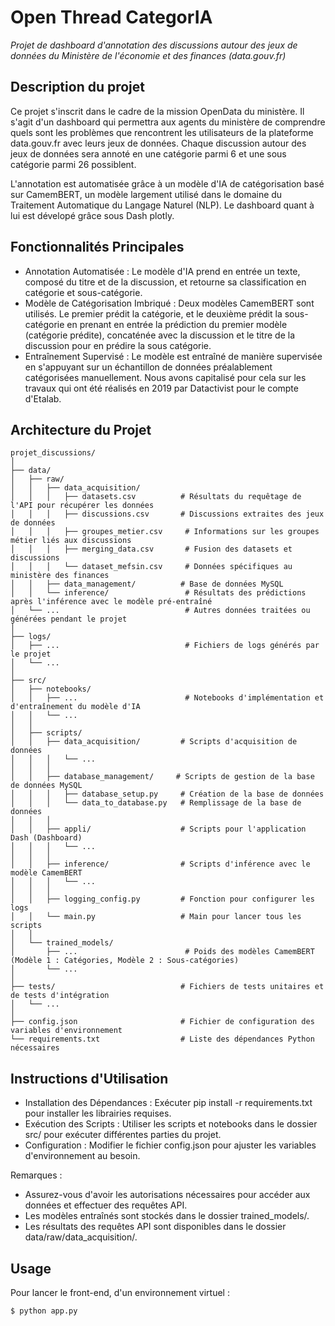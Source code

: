 # Open Thread CategorIA

_Projet de dashboard d'annotation des discussions autour des jeux de données du Ministère de l'économie et des finances (data.gouv.fr)_

## Description du projet

Ce projet s'inscrit dans le cadre de la mission OpenData du ministère. Il s'agit d'un dashboard qui permettra aux agents du ministère de comprendre quels sont les problèmes que rencontrent les utilisateurs de la plateforme data.gouv.fr avec leurs jeux de données.
Chaque discussion autour des jeux de données sera annoté en une catégorie parmi 6 et une sous catégorie parmi 26 possiblent.

L'annotation est automatisée grâce à un modèle d'IA de catégorisation basé sur CamemBERT, un modèle largement utilisé dans le domaine du Traitement Automatique du Langage Naturel (NLP).
Le dashboard quant à lui est dévelopé grâce sous Dash plotly.

## Fonctionnalités Principales

- Annotation Automatisée : Le modèle d'IA prend en entrée un texte, composé du titre et de la discussion, et retourne sa classification en catégorie et sous-catégorie.
- Modèle de Catégorisation Imbriqué : Deux modèles CamemBERT sont utilisés. Le premier prédit la catégorie, et le deuxième prédit la sous-catégorie en prenant en entrée la prédiction du premier modèle (catégorie prédite), concaténée avec la discussion et le titre de la discussion pour en prédire la sous catégorie.
- Entraînement Supervisé : Le modèle est entraîné de manière supervisée en s'appuyant sur un échantillon de données préalablement catégorisées manuellement. Nous avons capitalisé pour cela sur les travaux qui ont été réalisés en 2019 par Datactivist pour le compte d'Etalab.

## Architecture du Projet

```
projet_discussions/
│
├── data/
│   ├── raw/
│   │   ├── data_acquisition/
│   │   │   ├── datasets.csv          # Résultats du requêtage de l'API pour récupérer les données
│   │   │   ├── discussions.csv       # Discussions extraites des jeux de données
│   │   │   ├── groupes_metier.csv     # Informations sur les groupes métier liés aux discussions
│   │   │   ├── merging_data.csv       # Fusion des datasets et discussions
│   │   │   └── dataset_mefsin.csv     # Données spécifiques au ministère des finances
│   │   ├── data_management/          # Base de données MySQL
│   │   └── inference/                 # Résultats des prédictions après l'inférence avec le modèle pré-entraîné
│   └── ...                            # Autres données traitées ou générées pendant le projet
│
├── logs/
│   ├── ...                            # Fichiers de logs générés par le projet
│   └── ...
│
├── src/
│   ├── notebooks/
│   │   ├── ...                        # Notebooks d'implémentation et d'entraînement du modèle d'IA
│   │   └── ...
│   │
│   ├── scripts/
│   │   ├── data_acquisition/         # Scripts d'acquisition de données
│   │   │   └── ...
│   │   │
│   │   ├── database_management/     # Scripts de gestion de la base de données MySQL
│   │   │   ├── database_setup.py     # Création de la base de données
│   │   │   └── data_to_database.py   # Remplissage de la base de données
│   │   │
│   │   ├── appli/                    # Scripts pour l'application Dash (Dashboard)
│   │   │   └── ...
│   │   │
│   │   ├── inference/                # Scripts d'inférence avec le modèle CamemBERT
│   │   │   └── ...
│   │   │
│   │   ├── logging_config.py         # Fonction pour configurer les logs
│   │   └── main.py                   # Main pour lancer tous les scripts
│   │
│   └── trained_models/
│       ├── ...                        # Poids des modèles CamemBERT (Modèle 1 : Catégories, Modèle 2 : Sous-catégories)
│       └── ...
│
├── tests/                            # Fichiers de tests unitaires et de tests d'intégration
│   └── ...
│
├── config.json                       # Fichier de configuration des variables d'environnement
└── requirements.txt                  # Liste des dépendances Python nécessaires
```

## Instructions d'Utilisation

- Installation des Dépendances : Exécuter pip install -r requirements.txt pour installer les librairies requises.
- Exécution des Scripts : Utiliser les scripts et notebooks dans le dossier src/ pour exécuter différentes parties du projet.
- Configuration : Modifier le fichier config.json pour ajuster les variables d'environnement au besoin.

Remarques :
- Assurez-vous d'avoir les autorisations nécessaires pour accéder aux données et effectuer des requêtes API.
- Les modèles entraînés sont stockés dans le dossier trained_models/.
- Les résultats des requêtes API sont disponibles dans le dossier data/raw/data_acquisition/.

## Usage

Pour lancer le front-end, d'un environnement virtuel :

```
$ python app.py
```
